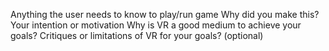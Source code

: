 Anything the user needs to know to play/run game
Why did you make this?  Your intention or motivation
Why is VR a good medium to achieve your goals?
Critiques or limitations of VR for your goals? (optional)
